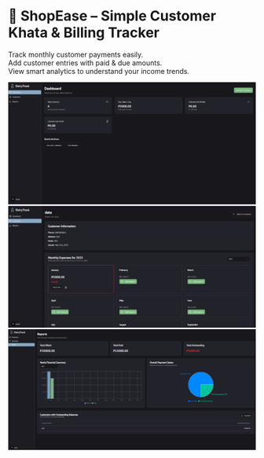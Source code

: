 # 🧾 ShopEase – Simple Customer Khata & Billing Tracker

Track monthly customer payments easily.  
Add customer entries with paid & due amounts.  
View smart analytics to understand your income trends.  

![Home](/images/home.png)
![Home](/images/user_data.png)
![Home](/images/analytics.png)

